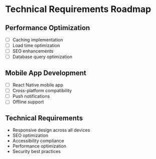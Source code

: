 # Technical Requirements Roadmap

## Performance Optimization
- [ ] Caching implementation
- [ ] Load time optimization
- [ ] SEO enhancements
- [ ] Database query optimization

## Mobile App Development
- [ ] React Native mobile app
- [ ] Cross-platform compatibility
- [ ] Push notifications
- [ ] Offline support

## Technical Requirements
- Responsive design across all devices
- SEO optimization
- Accessibility compliance
- Performance optimization
- Security best practices